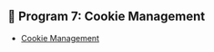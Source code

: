 

## 📌 Program 7:  Cookie Management

- [Cookie Management](https://github.com/Nisarga0904/Advanced-Java/blob/main/Output/CookieManagement.png)
